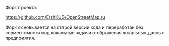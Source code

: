Форк проекта:

https://github.com/ErshKUS/OpenStreetMap.ru

Форк основывается на старой версии кода и переработан без совместимости под локальные задачи отображения локальных данных предприятия.
